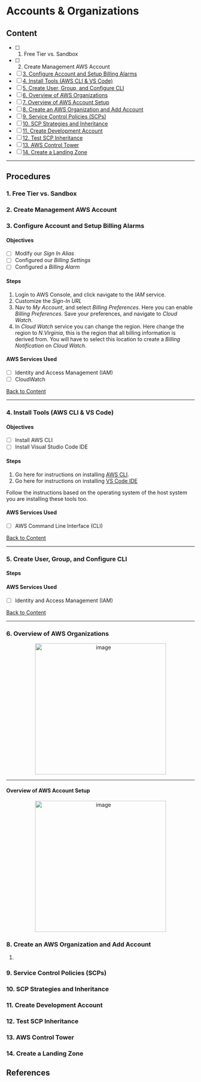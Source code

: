 # Accounts & Organizations

## Content
- [ ] 1. Free Tier vs. Sandbox
- [ ] 2. Create Management AWS Account 
-  [ ] [3. Configure Account and Setup Billing Alarms](https://github.com/rodriggj/aws-certifications/tree/master/Professional/SolutionsArchitect/AccountsAndOrganizations#3-configure-account-and-setup-billing-alarms)
- [ ] [4. Install Tools (AWS CLI & VS Code)](https://github.com/rodriggj/aws-certifications/tree/master/Professional/SolutionsArchitect/AccountsAndOrganizations#4-install-tools-aws-cli--vs-code)
- [ ] [5. Create User, Group, and Configure CLI](https://github.com/rodriggj/aws-certifications/tree/master/Professional/SolutionsArchitect/AccountsAndOrganizations#5-create-user-group-and-configure-cli) 
- [ ] [6. Overview of AWS Organizations](https://github.com/rodriggj/aws-certifications/tree/master/Professional/SolutionsArchitect/AccountsAndOrganizations#6-overview-of-aws-organizations)
- [ ] [7. Overview of AWS Account Setup](https://github.com/rodriggj/aws-certifications/tree/master/Professional/SolutionsArchitect/AccountsAndOrganizations#7-overview-of-aws-account-setup)
- [ ] [8. Create an AWS Organization and Add Account](https://github.com/rodriggj/aws-certifications/tree/master/Professional/SolutionsArchitect/AccountsAndOrganizations#8-create-an-aws-organization-and-add-account)
- [ ] [9. Service Control Policies (SCPs)](https://github.com/rodriggj/aws-certifications/tree/master/Professional/SolutionsArchitect/AccountsAndOrganizations#9-service-control-policies-scps)
- [ ] [10. SCP Strategies and Inheritance](https://github.com/rodriggj/aws-certifications/tree/master/Professional/SolutionsArchitect/AccountsAndOrganizations#10-scp-strategies-and-inheritance)
- [ ] [11. Create Development Account](https://github.com/rodriggj/aws-certifications/tree/master/Professional/SolutionsArchitect/AccountsAndOrganizations#11-create-development-account) 
- [ ] [12. Test SCP Inheritance](https://github.com/rodriggj/aws-certifications/tree/master/Professional/SolutionsArchitect/AccountsAndOrganizations#12-test-scp-inheritance)
- [ ] [13. AWS Control Tower](https://github.com/rodriggj/aws-certifications/tree/master/Professional/SolutionsArchitect/AccountsAndOrganizations#13-aws-control-tower) 
- [ ] [14. Create a Landing Zone](https://github.com/rodriggj/aws-certifications/tree/master/Professional/SolutionsArchitect/AccountsAndOrganizations#14-create-a-landing-zone)

--------

## Procedures

### 1. Free Tier vs. Sandbox

### 2. Create Management AWS Account 

### 3. Configure Account and Setup Billing Alarms

#### Objectives 
- [ ] Modify our _Sign In Alias_
- [ ] Configured our _Billing Settings_
- [ ] Configured a _Billing Alarm_

#### Steps
1. Login to AWS Console, and click navigate to the _IAM_ service.
2. Customize the _Sign-In URL_ 
3. Nav to _My Account_, and select _Billing Preferences_. Here you can enable _Billing Preferences_. Save your preferences, and navigate to _Cloud Watch_.
4. In _Cloud Watch_ service you can change the region. Here change the region to _N.Virginia_, this is the region that all billing information is derived from. You will have to select this location to create a _Billing Notification_ on _Cloud Watch_.

#### AWS Services Used
- [ ] Identity and Access Management (IAM)
- [ ] CloudWatch

[Back to Content](https://github.com/rodriggj/aws-certifications/tree/master/Professional/SolutionsArchitect/AccountsAndOrganizations#content)

-------

### 4. Install Tools (AWS CLI & VS Code) 

#### Objectives
- [ ] Install AWS CLI
- [ ] Install Visual Studio Code IDE

#### Steps
1. Go here for instructions on installing [AWS CLI](https://docs.aws.amazon.com/cli/latest/userguide/getting-started-install.html).
2. Go here for instructions on installing [VS Code IDE](https://code.visualstudio.com/)

Follow the instructions based on the operating system of the host system you are installing these tools too. 

#### AWS Services Used 
- [ ] AWS Command Line Interface (CLI)

[Back to Content](https://github.com/rodriggj/aws-certifications/tree/master/Professional/SolutionsArchitect/AccountsAndOrganizations#content)

------

### 5. Create User, Group, and Configure CLI 

#### Steps

#### AWS Services Used

- [ ] Identity and Access Management (IAM)

[Back to Content](https://github.com/rodriggj/aws-certifications/tree/master/Professional/SolutionsArchitect/AccountsAndOrganizations#content)

------

### 6. Overview of AWS Organizations

<p align="center">
<img width="350" alt="image" src="https://user-images.githubusercontent.com/8760590/215871061-4726dc1d-33f5-4ec9-8f27-ce25799254fa.png">
</p>

---------

#### Overview of AWS Account Setup

<p align="center">
<img width="350" alt="image" src="https://user-images.githubusercontent.com/8760590/215871739-8b510889-c74f-478a-a5e0-e875ee6f87a3.png">
</p>

### 8. Create an AWS Organization and Add Account

1. 

### 9. Service Control Policies (SCPs)

### 10. SCP Strategies and Inheritance

### 11. Create Development Account 

### 12. Test SCP Inheritance

### 13. AWS Control Tower 

### 14. Create a Landing Zone

## References
